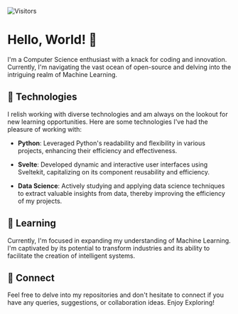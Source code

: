 ![Visitors](https://api.visitorbadge.io/api/visitors?path=https%3A%2F%2Fgithub.com%2FGardeaIndustries&label=Visitors&labelColor=%23f5f5f5&countColor=%235999e9)

# Hello, World! 👋

I'm a Computer Science enthusiast with a knack for coding and innovation. Currently, I'm navigating the vast ocean of open-source and delving into the intriguing realm of Machine Learning.

## 🔭 Technologies

I relish working with diverse technologies and am always on the lookout for new learning opportunities. Here are some technologies I've had the pleasure of working with:

- **Python**: Leveraged Python's readability and flexibility in various projects, enhancing their efficiency and effectiveness.

- **Svelte**: Developed dynamic and interactive user interfaces using Sveltekit, capitalizing on its component reusability and efficiency.

- **Data Science**: Actively studying and applying data science techniques to extract valuable insights from data, thereby improving the efficiency of my projects.

## 🌱 Learning

Currently, I'm focused in expanding my understanding of Machine Learning. I'm captivated by its potential to transform industries and its ability to facilitate the creation of intelligent systems.

## 🤝 Connect

Feel free to delve into my repositories and don't hesitate to connect if you have any queries, suggestions, or collaboration ideas.
Enjoy Exploring!
